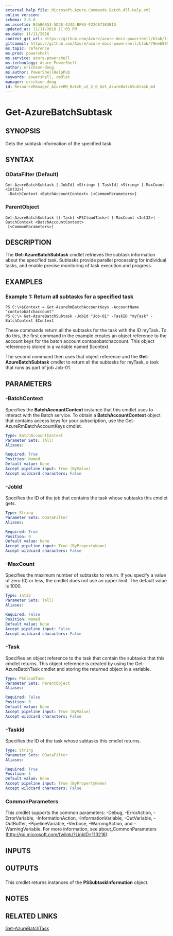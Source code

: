 ```yaml
---
external help file: Microsoft.Azure.Commands.Batch.dll-Help.xml
online version: 
schema: 2.0.0
ms.assetid: B4AB6553-5D28-434A-BFEA-F22C071E3B1D
updated_at: 11/11/2016 11:03 PM
ms.date: 11/11/2016
content_git_url: https://github.com/Azure/azure-docs-powershell/blob/live/azureps-cmdlets-docs/ResourceManager/AzureRM.Batch/v2.2.0/Get-AzureBatchSubtask.md
gitcommit: https://github.com/Azure/azure-docs-powershell/blob/79eeb985ea480979357fb4695832a0c3d29a48bf/azureps-cmdlets-docs/ResourceManager/AzureRM.Batch/v2.2.0/Get-AzureBatchSubtask.md
ms.topic: reference
ms.prod: powershell
ms.service: azure-powershell
ms.technology: Azure PowerShell
author: erickson-doug
ms.author: PowerShellHelpPub
keywords: powershell, cmdlet
manager: erickson-doug
id: ResourceManager_AzureRM_Batch_v2_2_0_Get_AzureBatchSubtask_md
---
```


# Get-AzureBatchSubtask

## SYNOPSIS
Gets the subtask information of the specified task.

## SYNTAX

### ODataFilter (Default)
```
Get-AzureBatchSubtask [-JobId] <String> [-TaskId] <String> [-MaxCount <Int32>]
 -BatchContext <BatchAccountContext> [<CommonParameters>]
```

### ParentObject
```
Get-AzureBatchSubtask [[-Task] <PSCloudTask>] [-MaxCount <Int32>] -BatchContext <BatchAccountContext>
 [<CommonParameters>]
```

## DESCRIPTION
The **Get-AzureBatchSubtask** cmdlet retrieves the subtask information about the specified task.
Subtasks provide parallel processing for individual tasks, and enable precise monitoring of task execution and progress.

## EXAMPLES

### Example 1: Return all subtasks for a specified task
```
PS C:\>$Context = Get-AzureRmBatchAccountKeys -AccountName "contosobatchaccount"
PS C:\> Get-AzureBatchSubtask -JobId "Job-01" -TaskID "myTask" -BatchContext $Context
```

These commands return all the subtasks for the task with the ID myTask.
To do this, the first command in the example creates an object reference to the account keys for the batch account contosobatchaccount.
This object reference is stored in a variable named $context.

The second command then uses that object reference and the **Get-AzureBatchSubtask** cmdlet to return all the subtasks for myTask, a task that runs as part of job Job-01.

## PARAMETERS

### -BatchContext
Specifies the **BatchAccountContext** instance that this cmdlet uses to interact with the Batch service.
To obtain a **BatchAccountContext** object that contains access keys for your subscription, use the Get-AzureRmBatchAccountKeys cmdlet.

```yaml
Type: BatchAccountContext
Parameter Sets: (All)
Aliases: 

Required: True
Position: Named
Default value: None
Accept pipeline input: True (ByValue)
Accept wildcard characters: False
```

### -JobId
Specifies the ID of the job that contains the task whose subtasks this cmdlet gets.

```yaml
Type: String
Parameter Sets: ODataFilter
Aliases: 

Required: True
Position: 0
Default value: None
Accept pipeline input: True (ByPropertyName)
Accept wildcard characters: False
```

### -MaxCount
Specifies the maximum number of subtasks to return.
If you specify a value of zero (0) or less, the cmdlet does not use an upper limit.
The default value is 1000.

```yaml
Type: Int32
Parameter Sets: (All)
Aliases: 

Required: False
Position: Named
Default value: None
Accept pipeline input: False
Accept wildcard characters: False
```

### -Task
Specifies an object reference to the task that contain the subtasks that this cmdlet returns.
This object reference is created by using the Get-AzureBatchTask cmdlet and storing the returned object in a variable.

```yaml
Type: PSCloudTask
Parameter Sets: ParentObject
Aliases: 

Required: False
Position: 0
Default value: None
Accept pipeline input: True (ByValue)
Accept wildcard characters: False
```

### -TaskId
Specifies the ID of the task whose subtasks this cmdlet returns.

```yaml
Type: String
Parameter Sets: ODataFilter
Aliases: 

Required: True
Position: 1
Default value: None
Accept pipeline input: True (ByPropertyName)
Accept wildcard characters: False
```

### CommonParameters
This cmdlet supports the common parameters: -Debug, -ErrorAction, -ErrorVariable, -InformationAction, -InformationVariable, -OutVariable, -OutBuffer, -PipelineVariable, -Verbose, -WarningAction, and -WarningVariable. For more information, see about_CommonParameters (http://go.microsoft.com/fwlink/?LinkID=113216).

## INPUTS

## OUTPUTS

###  
This cmdlet returns instances of the **PSSubtaskInformation** object.

## NOTES

## RELATED LINKS

[Get-AzureBatchTask](xref:ResourceManager/AzureRM.Batch/v2.2.0/Get-AzureBatchTask.md)


